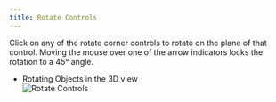 ```yaml
---
title: Rotate Controls
---
```

Click on any of the rotate corner controls to rotate on the plane of that control. Moving the mouse over one of the arrow indicators locks the rotation to a 45&deg; angle.

- Rotating Objects in the 3D view  
![Rotate Controls](https://www.matterhackers.com/r/1oH3i1)
